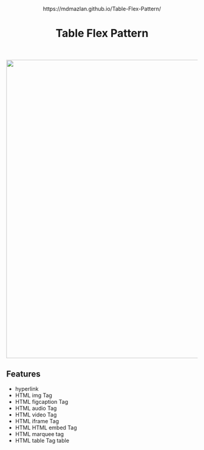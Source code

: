 <p align="center">
https://mdmazlan.github.io/Table-Flex-Pattern/  
<h1 align="center">Table Flex Pattern</h1>
  <p align="center"> <br />
    <br />
    <img src="https://mdmazlan.github.io/Table-Flex-Pattern/" width="656" height="785" />
    <h2 align="left">Features</h2>
    
  * hyperlink 
  * HTML img Tag
  * HTML figcaption  Tag
  * HTML audio Tag
  * HTML video Tag
  * HTML iframe Tag
  * HTML HTML embed Tag
  * HTML marquee tag
  * HTML table Tag table
  </p>
</p>
